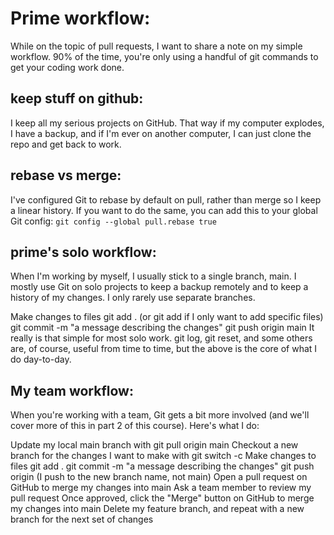 # Prime workflow:
While on the topic of pull requests, I want to share a note on my simple workflow. 90% of the time, you're only using a handful of git commands to get your coding work done.

## keep stuff on github:
I keep all my serious projects on GitHub. That way if my computer explodes, I have a backup, and if I'm ever on another computer, I can just clone the repo and get back to work.

## rebase vs merge:
I've configured Git to rebase by default on pull, rather than merge so I keep a linear history. If you want to do the same, you can add this to your global Git config: ```git config --global pull.rebase true```

## prime's solo workflow:
When I'm working by myself, I usually stick to a single branch, main. I mostly use Git on solo projects to keep a backup remotely and to keep a history of my changes. I only rarely use separate branches.

Make changes to files
git add . (or git add <files> if I only want to add specific files)
git commit -m "a message describing the changes"
git push origin main
It really is that simple for most solo work. git log, git reset, and some others are, of course, useful from time to time, but the above is the core of what I do day-to-day.

## My team workflow:
When you're working with a team, Git gets a bit more involved (and we'll cover more of this in part 2 of this course). Here's what I do:

Update my local main branch with git pull origin main
Checkout a new branch for the changes I want to make with git switch -c <branchname>
Make changes to files
git add .
git commit -m "a message describing the changes"
git push origin <branchname> (I push to the new branch name, not main)
Open a pull request on GitHub to merge my changes into main
Ask a team member to review my pull request
Once approved, click the "Merge" button on GitHub to merge my changes into main
Delete my feature branch, and repeat with a new branch for the next set of changes

